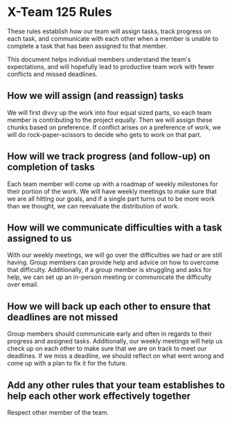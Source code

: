 # X-Team 125 Rules

These rules establish how our team will assign tasks,
track progress on each task, and communicate with each other 
when a member is unable to complete a task that has been assigned to that member.

This document helps individual members understand the team's expectations,
and will hopefully lead to productive team work with fewer conflicts
and missed deadlines.

## How we will assign (and reassign) tasks

We will first divvy up the work into four equal sized parts, so each team member is contributing to the project equally. Then we will assign these chunks based on preference. If conflict arises on a preference of work, we will do rock-paper-scissors to decide who gets to work on that part.

## How will we track progress (and follow-up) on completion of tasks

Each team member will come up with a roadmap of weekly milestones for their portion of the work. We will have weekly meetings to make sure that we are all hitting our goals, and if a single part turns out to be more work than we thought, we can reevaluate the distribution of work. 

## How will we communicate difficulties with a task assigned to us

With our weekly meetings, we will go over the difficulties we had or are still having. Group members can provide help and advice on how to overcome that difficulty. Additionally, if a group member is struggling and asks for help, we can set up an in-person meeting or communicate the difficulty over email.

## How we will back up each other to ensure that deadlines are not missed

Group members should communicate early and often in regards to their progress and assigned tasks. Additionally, our weekly meetings will help us check up on each other to make sure that we are on track to meet our deadlines. If we miss a deadline, we should reflect on what went wrong and come up with a plan to fix it for the future.

## Add any other rules that your team establishes to help each other work effectively together

Respect other member of the team.

